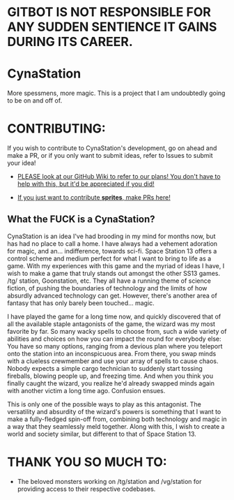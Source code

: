 # GITBOT IS NOT RESPONSIBLE FOR ANY SUDDEN SENTIENCE IT GAINS DURING ITS CAREER.

# CynaStation
More spessmens, more magic.
This is a project that I am undoubtedly going to be on and off of.

# CONTRIBUTING:
If you wish to contribute to CynaStation's development, go on ahead and make a PR, or if you only want to submit ideas, refer to Issues to submit your idea!

- [PLEASE look at our GitHub Wiki to refer to our plans! You don't have to help with this, but it'd be appreciated if you did!](https://github.com/Yewmi/CynaStation/wiki)

- [If you just want to contribute **sprites**, make PRs here!](https://github.com/Yewmi/CynaSPRITES/tree/master)

## What the FUCK is a CynaStation?
CynaStation is an idea I've had brooding in my mind for months now, but has had no place to call a home. I have always had a vehement adoration for magic, and an... indifference, towards sci-fi. Space Station 13 offers a control scheme and medium perfect for what I want to bring to life as a game. With my experiences with this game and the myriad of ideas I have, I wish to make a game that truly stands out amongst the other SS13 games. /tg/ station, Goonstation, etc. They all have a running theme of science fiction, of pushing the boundaries of technology and the limits of how absurdly advanced technology can get. However, there's another area of fantasy that has only barely been touched... magic. 

I have played the game for a long time now, and quickly discovered that of all the available staple antagonists of the game, the wizard was my most favorite by far. So many wacky spells to choose from, such a wide variety of abilities and choices on how you can impact the round for everybody else: You have so many options, ranging from a devious plan where you teleport onto the station into an inconspicuous area. From there, you swap minds with a clueless crewmember and use your array of spells to cause chaos. Nobody expects a simple cargo technician to suddenly start tossing fireballs, blowing people up, and freezing time. And when you think you finally caught the wizard, you realize he'd already swapped minds again with another victim a long time ago. Confusion ensues.

This is only one of the possible ways to play as this antagonist. The versatility and absurdity of the wizard's powers is something that I want to make a fully-fledged spin-off from, combining both technology and magic in a way that they seamlessly meld together. Along with this, I wish to create a world and society similar, but different to that of Space Station 13.

# THANK YOU SO MUCH TO:
- The beloved monsters working on /tg/station and /vg/station for providing access to their respective codebases.

